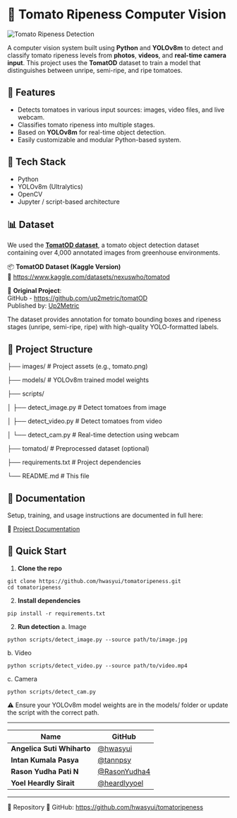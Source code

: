 # 🍅 Tomato Ripeness Computer Vision

![Tomato Ripeness Detection](test_outputs/outputs.jpg)

A computer vision system built using **Python** and **YOLOv8m** to detect and classify tomato ripeness levels from **photos**, **videos**, and **real-time camera input**. This project uses the **TomatOD** dataset to train a model that distinguishes between unripe, semi-ripe, and ripe tomatoes.

## 🚀 Features

- Detects tomatoes in various input sources: images, video files, and live webcam.
- Classifies tomato ripeness into multiple stages.
- Based on **YOLOv8m** for real-time object detection.
- Easily customizable and modular Python-based system.

## 🧠 Tech Stack

- Python
- YOLOv8m (Ultralytics)
- OpenCV
- Jupyter / script-based architecture

## 📊 Dataset

We used the [**TomatOD dataset**](https://www.kaggle.com/datasets/nexuswho/tomatod), a tomato object detection dataset containing over 4,000 annotated images from greenhouse environments.

📦 **TomatOD Dataset (Kaggle Version)**  
🔗 https://www.kaggle.com/datasets/nexuswho/tomatod

📝 **Original Project**:  
GitHub - https://github.com/up2metric/tomatOD  
Published by: [Up2Metric](https://up2metric.com)

The dataset provides annotation for tomato bounding boxes and ripeness stages (unripe, semi-ripe, ripe) with high-quality YOLO-formatted labels.

## 📁 Project Structure
├── images/ # Project assets (e.g., tomato.png)

├── models/ # YOLOv8m trained model weights

├── scripts/

│ ├── detect_image.py # Detect tomatoes from image

│ ├── detect_video.py # Detect tomatoes from video

│ └── detect_cam.py # Real-time detection using webcam

├── tomatod/ # Preprocessed dataset (optional)

├── requirements.txt # Project dependencies

└── README.md # This file


## 📄 Documentation

Setup, training, and usage instructions are documented in full here:

📘 [Project Documentation](https://docs.google.com/document/d/1v_Ew9WaYm2xAltw7PYFq-moW7TPsmuWcNacvYpDnWVg/edit?usp=sharing)

## 🧪 Quick Start

1. **Clone the repo**
``` 
git clone https://github.com/hwasyui/tomatoripeness.git
cd tomatoripeness
``` 
2. **Install dependencies**
```
pip install -r requirements.txt
``` 
2. **Run detection**
a. Image
``` 
python scripts/detect_image.py --source path/to/image.jpg
``` 
b. Video
``` 
python scripts/detect_video.py --source path/to/video.mp4
``` 
c. Camera
``` 
python scripts/detect_cam.py
``` 
⚠️ Ensure your YOLOv8m model weights are in the models/ folder or update the script with the correct path.

---
| Name | GitHub |
|------|--------|
| **Angelica Suti Whiharto** | [@hwasyui](https://github.com/hwasyui) |
| **Intan Kumala Pasya** | [@tannpsy](https://github.com/tannpsy) |
| **Rason Yudha Pati N** | [@RasonYudha4](https://github.com/RasonYudha4) |
| **Yoel Heardly Sirait** | [@heardlyyoel](https://github.com/heardlyyoel) |

---

📌 Repository
🔗 GitHub: https://github.com/hwasyui/tomatoripeness
